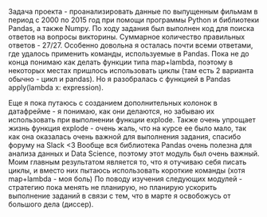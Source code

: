 Задача проекта - проанализировать данные по выпущенным фильмам в период с 2000 по 2015 год при помощи программы Python и библиотеки Pandas, а также Numpy. 
По ходу задания был выполнен код для поиска ответов на вопросы викторины. 
Суммарное количество правильных ответов - 27/27. 
Особенно довольна я осталась почти всеми ответами, где удалось применить команды, используемые в Pandas.
Пока не до конца понимаю как делать функции типа map+lambda, поэтому в некоторых местах пришлось использовать циклы (там есть 2 варианта обычно - цикл и pandas). Но я разобралась с функцией в Pandas apply(lambda x: expression).

Еще я пока путаюсь с созданием дополнительных колонок в датафрейме - я понимаю, как они делаются, но забываю их использовать при выполнении функции explode. 
Также очень упрощает жизнь функция explode - очень жаль, что на курсе ее было мало, так как она оказалась очень важной для выполнения задания, спасибо форуму на Slack <3
Вообще вся библиотека Pandas очень полезна для анализа данных и Data Science, поэтому этот модуль был очень важный.
Моим главным результатом является то, что я отучиваю себя писать циклы, и вместо них пытаюсь использовать короткие команды (хотя map+lambda - моя боль)
По поводу изучения следующих модулей - стратегию пока менять не планирую, но планирую ускорить выполнение заданий в связи с тем, что в марте я освобожусь от большого дела (диссер).

